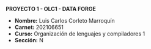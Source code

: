 **PROYECTO 1 - OLC1 - DATA FORGE**

- **Nombre:** Luis Carlos Corleto Marroquín
- **Carnet:** 202106651
- **Curso:** Organización de lenguajes y compiladores 1
- **Sección:** N
